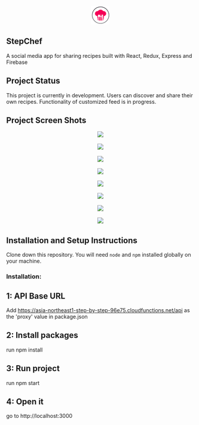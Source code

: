<p align="center"> 
<img src="https://github.com/JulianaThayil/Step-by-step/blob/master/public/tablogo.png" width="50px" height="50px"> </img>
</p>

## StepChef 
A social media app for sharing recipes built with React, Redux, Express and Firebase

## Project Status

This project is currently in development. Users can discover and share their own recipes. Functionality of customized feed is in progress.

## Project Screen Shots

<p align="center"> 
<img src="https://drive.google.com/uc?export=view&id=1bCV-D4m6FfHVDGw_Zg97KntmmMjPZRYo" > </img>
</p>
<p align="center"> 
<img src="https://drive.google.com/uc?export=view&id=15fh3as5k_0eIA-1XFfCEsZpmApiynGD4" > </img>
</p>
<p align="center"> 
<img src="https://drive.google.com/uc?export=view&id=1tae4ktEgm0CWIVEzYguOy4EooJPb686U" > </img>
</p>
<p align="center"> 
<img src="https://drive.google.com/uc?export=view&id=1koMLpL72jZoc2sq1vFyt_bnCdP3iOMPa" > </img>
</p>
<p align="center"> 
<img src="https://drive.google.com/uc?export=view&id=1kDateG9r8WuteUHFnLoVey8AoGO9QpZw" > </img>
</p>
<p align="center"> 
<img src="https://drive.google.com/uc?export=view&id=17ti9LE5-2eXkRI132KKT-C_wcIWDy5UK" > </img>
</p>
<p align="center"> 
<img src="https://drive.google.com/uc?export=view&id=1zx20Jbcmqgo7T0JUJVVN17I3nngn199e" > </img>
</p>
<p align="center"> 
<img src="https://drive.google.com/uc?export=view&id=1MiBpgDcS2a8sstKCD0iCiGVCNwKBSkjq" > </img>
</p>

## Installation and Setup Instructions

Clone down this repository. You will need `node` and `npm` installed globally on your machine.  

### Installation:

## 1: API Base URL
Add https://asia-northeast1-step-by-step-96e75.cloudfunctions.net/api as the 'proxy' value in package.json

## 2: Install packages
run npm install

## 3: Run project
run  npm start

## 4: Open it
go to http://localhost:3000

